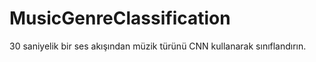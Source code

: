 # MusicGenreClassification
30 saniyelik bir ses akışından müzik türünü CNN kullanarak sınıflandırın.
